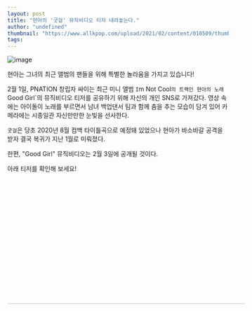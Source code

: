 ```yaml
---
layout: post
title: "현아의 '굿걸' 뮤직비디오 티저 내려놓는다."
author: "undefined"
thumbnail: "https://www.allkpop.com/upload/2021/02/content/010509/thumb/1612174175-hyuna-collage-1.jpg"
tags: 
---
```



![image](https://www.allkpop.com/upload/2021/02/content/010509/1612174175-hyuna-collage-1.jpg)

현아는 그녀의 최근 앨범의 팬들을 위해 특별한 놀라움을 가지고 있습니다!

2월 1일, PNATION 창립자 싸이는 최근 미니 앨범 `I`m Not Cool`의 트랙인 현아의 노래 `Good Girl`의 뮤직비디오 티저를 공유하기 위해 자신의 개인 SNS로 가져갔다. 영상 속에는 아이돌이 노래를 부르면서 남녀 백업댄서 팀과 함께 춤을 추는 모습이 담겨 있어 카메라에는 시종일관 자신만만한 눈빛을 선사한다.

`굿걸`은 당초 2020년 8월 컴백 타이틀곡으로 예정돼 있었으나 현아가 바소바갈 공격을 받자 결국 복귀가 지난 1월로 미뤄졌다.

한편, "Good Girl" 뮤직비디오는 2월 3일에 공개될 것이다.

아래 티저를 확인해 보세요!


<div class="video_wrapper" style="padding-top: 56.25%;">
    <iframe class="instagram-media" id="instagram-embed-0" src="https://www.instagram.com/p/CKvY-Yhhfab/embed/captioned/?cr=1&amp;v=13&amp;wp=1080&amp;rd=https%3A%2F%2Fwww.allkpop.com&amp;rp=%2Farticle%2F2021%2F02%2Fp-nation-drops-mv-teaser-for-hyunas-good-girl#%7B%22ci%22%3A0%2C%22os%22%3A2913.1049999268726%2C%22ls%22%3A2616.5649999165908%2C%22le%22%3A2880.339999916032%7D" allowtransparency="true" allowfullscreen="true" frameborder="0" height="0" data-instgrm-payload-id="instagram-media-payload-0" scrolling="no" style="background: white; max-width: 540px; width: calc(100% - 2px); border-radius: 3px; border: 1px solid rgb(219, 219, 219); box-shadow: none; display: block; margin: 0px; min-width: 326px; padding: 0px; position: absolute;"></iframe>
</div>
